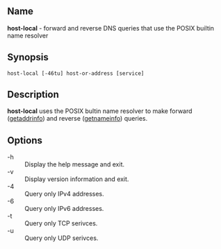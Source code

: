 ## Name

**host-local** - forward and reverse DNS queries that use the POSIX builtin name resolver

## Synopsis

`host-local [-46tu] host-or-address [service]`

## Description

**host-local** uses the POSIX bultin name resolver to make forward ([getaddrinfo](https://linux.die.net/man/3/getaddrinfo)) and reverse ([getnameinfo](https://linux.die.net/man/3/getnameinfo)) queries.

## Options

<dl>
<dt>-h</dt>
<dd>Display the help message and exit.</dd>
<dt>-v</dt>
<dd>Display version information and exit.</dd>
<dt>-4</dt>
<dd>Query only IPv4 addresses.</dd>
<dt>-6</dt>
<dd>Query only IPv6 addresses.</dd>
<dt>-t</dt>
<dd>Query only TCP serivces.</dd>
<dt>-u</dt>
<dd>Query only UDP serivces.</dd>
</dl>

